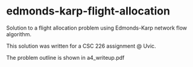 # edmonds-karp-flight-allocation
Solution to a flight allocation problem using Edmonds-Karp network flow algorithm.

This solution was written for a CSC 226 assignment @ Uvic.

The problem outline is shown in a4_writeup.pdf
